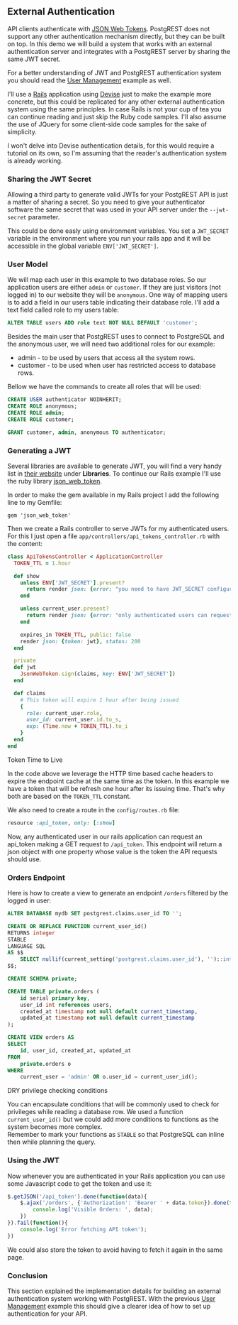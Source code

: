 ## External Authentication

API clients authenticate with [JSON Web Tokens](http://jwt.io).
PostgREST does not support any other authentication mechanism
directly, but they can be built on top. In this demo we will build
a system that works with an external authentication server
and integrates with a PostgREST server by sharing the same JWT secret.

For a better understanding of JWT and PostgREST authentication system you should read
the [User Management](users/) example as well.

I'll use a [Rails](http://rubyonrails.org) application using [Devise](https://github.com/plataformatec/devise)
just to make the example more concrete, but this could be replicated for
any other external authentication system using the same principles.
In case Rails is not your cup of tea you can continue reading and
just skip the Ruby code samples. I'll also assume
the use of JQuery for some client-side code samples for the sake of simplicity.

I won't delve into Devise authentication details, for this would require a tutorial on its own,
so I'm assuming that the reader's authentication system is already working.

### Sharing the JWT Secret

Allowing a third party to generate valid JWTs for your PostgREST API
is just a matter of sharing a secret. So you need to give your authenticator
software the same secret that was used in your API server under the ```--jwt-secret```
parameter.

This could be done easly using environment variables. You set a ```JWT_SECRET``` variable
in the environment where you run your rails app and it will be accessible in the global
variable ```ENV['JWT_SECRET']```.

### User Model

We will map each user in this example to two database roles.
So our application users are either ```admin``` or ```customer```.
If they are just visitors (not logged in) to our website they will be ```anonymous```.
One way of mapping users is to add a field in our users table indicating their database role.
I'll add a text field called role to my users table:

```sql
ALTER TABLE users ADD role text NOT NULL DEFAULT 'customer';
```

Besides the main user that PostgREST uses to connect to PostgreSQL
and the anonymous user, we will need two additional roles for our example:

* admin - to be used by users that access all the system rows.
* customer - to be used when user has restricted access to database rows.

Bellow we have the commands to create all roles that will be used:
```sql
CREATE USER authenticator NOINHERIT;
CREATE ROLE anonymous;
CREATE ROLE admin;
CREATE ROLE customer;

GRANT customer, admin, anonymous TO authenticator;
```

### Generating a JWT

Several libraries are available to generate JWT, you will find a very handy list in [their website](http://jwt.io)
under **Libraries**.
To continue our Rails example I'll use the ruby library [json_web_token](https://github.com/garyf/json_web_token).

In order to make the gem available in my Rails project I add the following line to my Gemfile:

```
gem 'json_web_token'
```

Then we create a Rails controller to serve JWTs for my authenticated users.
For this I just open a file ```app/controllers/api_tokens_controller.rb``` with the content:

```ruby
class ApiTokensController < ApplicationController
  TOKEN_TTL = 1.hour

  def show
    unless ENV['JWT_SECRET'].present?
      return render json: {error: "you need to have JWT_SECRET configured to get an API token"}, status: 500
    end

    unless current_user.present?
      return render json: {error: "only authenticated users can request the API token"}, status: 401
    end

    expires_in TOKEN_TTL, public: false
    render json: {token: jwt}, status: 200
  end

  private
  def jwt
    JsonWebToken.sign(claims, key: ENV['JWT_SECRET'])
  end

  def claims
    # This token will expire 1 hour after being issued
    {
      role: current_user.role,
      user_id: current_user.id.to_s,
      exp: (Time.now + TOKEN_TTL).to_i
    }
  end
end
```

<div class="admonition note">
    <p class="admonition-title">Token Time to Live</p>
    <p>
    In the code above we leverage the HTTP time based cache headers to expire the
    endpoint cache at the same time as the token. In this example we have a token
    that will be refresh one hour after its issuing time.
    That's why both are based on the <code>TOKEN_TTL</code> constant.
    </p>
</div>

We also need to create a route in the ```config/routes.rb``` file:

```ruby
resource :api_token, only: [:show]
```

Now, any authenticated user in our rails application can request an api_token making a GET
request to ```/api_token```. This endpoint will return a json object with one property
whose value is the token the API requests should use.

### Orders Endpoint

Here is how to create a view to generate an endpoint ```/orders``` filtered by
the logged in user:

```sql
ALTER DATABASE mydb SET postgrest.claims.user_id TO '';

CREATE OR REPLACE FUNCTION current_user_id()
RETURNS integer
STABLE
LANGUAGE SQL
AS $$
    SELECT nullif(current_setting('postgrest.claims.user_id'), '')::integer;
$$;

CREATE SCHEMA private;

CREATE TABLE private.orders (
    id serial primary key,
    user_id int references users,
    created_at timestamp not null default current_timestamp,
    updated_at timestamp not null default current_timestamp
);

CREATE VIEW orders AS
SELECT
    id, user_id, created_at, updated_at
FROM
    private.orders o
WHERE
    current_user = 'admin' OR o.user_id = current_user_id();
```

<div class="admonition note">
    <p class="admonition-title">DRY privilege checking conditions</p>
    <p>
    You can encapsulate conditions that will be commonly used to check for privileges while reading a database row.
    We used a function <code>current_user_id()</code> but we could add more conditions to functions
    as the system becomes more complex.<br/>
    Remember to mark your functions as <code>STABLE</code> so that PostgreSQL can inline then while planning the query.
    </p>
</div>

### Using the JWT

Now whenever you are authenticated in your Rails application you can use some Javascript
 code to get the token and use it:
```javascript
$.getJSON('/api_token').done(function(data){
    $.ajax('/orders', {'Authorization': 'Bearer ' + data.token}).done(function(data){
        console.log('Visible Orders: ', data);
    })
}).fail(function(){
    console.log('Error fetching API token');
})
```
We could also store the token to avoid having to fetch it again in the same page.

### Conclusion

This section explained the implementation details for building an
external authentication system working with PostgREST.
With the previous [User Management](users/) example this should give a clearer
idea of how to set up authentication for your API.
